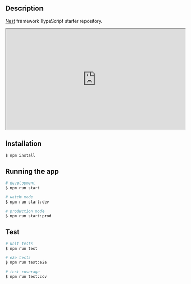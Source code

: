 ## Description

[Nest](https://github.com/nestjs/nest) framework TypeScript starter repository.

<iframe width="560" height="315" src='https://dbdiagram.io/embed/63f8e1df296d97641d838e60'></iframe>

## Installation

```bash
$ npm install
```

## Running the app

```bash
# development
$ npm run start

# watch mode
$ npm run start:dev

# production mode
$ npm run start:prod
```

## Test

```bash
# unit tests
$ npm run test

# e2e tests
$ npm run test:e2e

# test coverage
$ npm run test:cov
```
